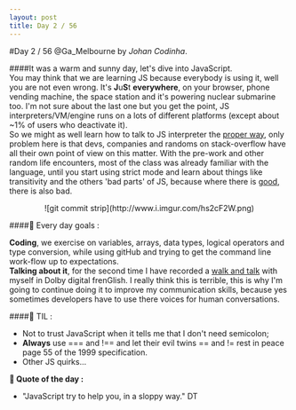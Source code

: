 ```yaml
---
layout: post
title: Day 2 / 56
---
```

#Day 2 / 56
@Ga_Melbourne by *Johan Codinha*.  

####It was a warm and sunny day, let's dive into JavaScript.  
You may think that we are learning JS because everybody is using it, well you are not even wrong. It's **J**u**S**t **everywhere**, on your browser, phone vending machine, the space station and it's powering nuclear submarine too. I'm not sure about the last one but you get the point, JS interpreters/VM/engine runs on a lots of different platforms (except about ~1% of users who deactivate it).  
So we might as well learn how to talk to JS interpreter the [proper way](http://jshint.com/about), only problem here is that devs, companies and randoms on stack-overflow have all their own point of view on this matter. With the pre-work and other random life encounters, most of the class was already familiar with the language, until you start using strict mode and learn about things like transitivity and the others 'bad parts' of JS, because where there is [good](https://www.youtube.com/watch?v=bo36MrBfTk4), there is also bad.
<center>![git commit strip](http://www.i.imgur.com/hs2cF2W.png)</center>
 

####:dart: Every day goals :  

**Coding**, we exercise on variables, arrays, data types, logical operators and type conversion, while using gitHub and trying to get the command line work-flow up to expectations.  
**Talking about it**, for the second time I have recorded a [walk and talk](https://soundcloud.com/johan-c-819300950/walk-and-talk-day-2-58) with myself in Dolby digital frenGlish. I really think this is terrible, this is why I'm going to continue doing it to improve my communication skills, because yes sometimes developers have to use there voices for human conversations.

####:book: TIL :  
- Not to trust JavaScript when it tells me that I don't need semicolon;  
- **Always** use === and !== and let their evil twins == and != rest in peace page 55 of the 1999 specification.
- Other JS quirks...  

**:shell: Quote of the day :**
- "JavaScript try to help you, in a sloppy way." DT  

